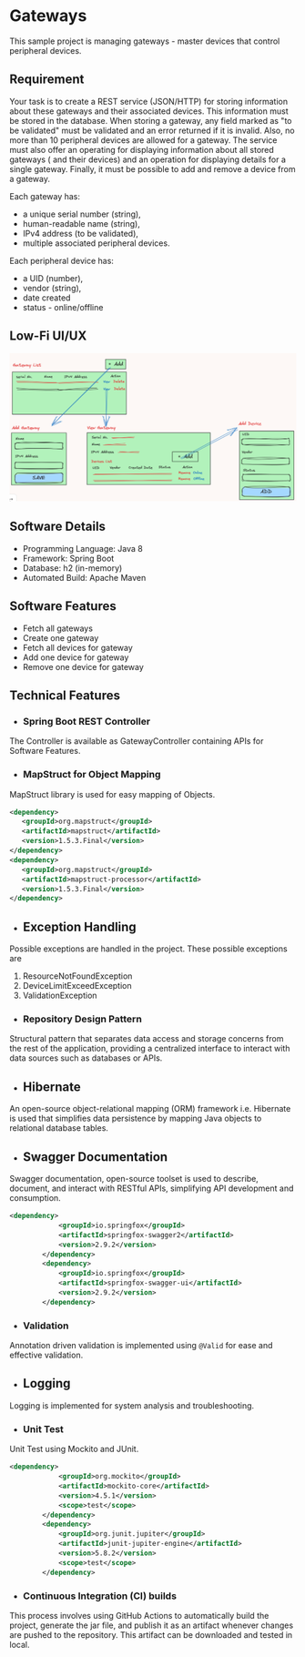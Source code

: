 # Gateways
This sample project is managing gateways - master devices that control peripheral devices.
## Requirement
Your task is to create a REST service (JSON/HTTP) for storing information about these gateways and their associated devices. 
This information must be stored in the database.
When storing a gateway, any field marked as "to be validated" must be validated and an error returned if it is invalid.
Also, no more than 10 peripheral devices are allowed for a gateway.
The service must also offer an operating for displaying information about all stored gateways ( and their devices) and an operation
for displaying details for a single gateway. Finally, it must be possible to add and remove a device from a gateway.

Each gateway has:
- a unique serial number (string),
- human-readable name (string),
- IPv4 address (to be validated),
- multiple associated peripheral devices.

Each peripheral device has: 
- a UID (number),
- vendor (string),
- date created
- status - online/offline

## Low-Fi UI/UX
![alt text](gateway-low-fi.png)

## Software Details
- Programming Language: Java 8
- Framework: Spring Boot
- Database: h2 (in-memory)
- Automated Build: Apache Maven

## Software Features
- Fetch all gateways
- Create one gateway
- Fetch all devices for gateway
- Add one device for gateway
- Remove one device for gateway

## Technical Features
- ### Spring Boot REST Controller
The Controller is available as GatewayController containing APIs for Software Features.
- ### MapStruct for Object Mapping
MapStruct library is used for easy mapping of Objects.

```xml
<dependency>
   <groupId>org.mapstruct</groupId>
   <artifactId>mapstruct</artifactId>
   <version>1.5.3.Final</version>
</dependency>
<dependency>
   <groupId>org.mapstruct</groupId>
   <artifactId>mapstruct-processor</artifactId>
   <version>1.5.3.Final</version>
</dependency>
```
- ## Exception Handling
Possible exceptions are handled in the project. These possible exceptions are 
1. ResourceNotFoundException
2. DeviceLimitExceedException
3. ValidationException

- ### Repository Design Pattern
Structural pattern that separates data access and storage concerns from the rest of the application, providing a centralized interface to interact with data sources such as databases or APIs.
- ## Hibernate
An open-source object-relational mapping (ORM) framework i.e. Hibernate is used that simplifies data persistence by mapping Java objects to relational database tables.
- ## Swagger Documentation
Swagger documentation, open-source toolset is used to describe, document, and interact with RESTful APIs, simplifying API development and consumption.
```xml
<dependency>
            <groupId>io.springfox</groupId>
            <artifactId>springfox-swagger2</artifactId>
            <version>2.9.2</version>
        </dependency>
        <dependency>
            <groupId>io.springfox</groupId>
            <artifactId>springfox-swagger-ui</artifactId>
            <version>2.9.2</version>
        </dependency>
```
- ### Validation
Annotation driven validation is implemented using `@Valid` for ease and effective validation.
- ## Logging
Logging is implemented for system analysis and troubleshooting.
- ### Unit Test
Unit Test using Mockito and JUnit.
```xml
<dependency>
            <groupId>org.mockito</groupId>
            <artifactId>mockito-core</artifactId>
            <version>4.5.1</version>
            <scope>test</scope>
        </dependency>
        <dependency>
            <groupId>org.junit.jupiter</groupId>
            <artifactId>junit-jupiter-engine</artifactId>
            <version>5.8.2</version>
            <scope>test</scope>
        </dependency>
```
- ### Continuous Integration (CI) builds
This process involves using GitHub Actions to automatically build the project, generate the jar file, and publish it as an artifact whenever changes are pushed to the repository.
This artifact can be downloaded and tested in local.